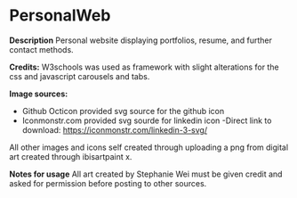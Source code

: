 # PersonalWeb
**Description**
Personal website displaying portfolios, resume, and further contact methods.

**Credits:**
W3schools was used as framework with slight alterations for the css and javascript carousels and tabs.

**Image sources:**
- Github Octicon provided svg source for the github icon
- Iconmonstr.com provided svg sourde for linkedin icon
  -Direct link to download: https://iconmonstr.com/linkedin-3-svg/
  
 All other images and icons self created through uploading a png from digital art created through ibisartpaint x.
 
 **Notes for usage**
 All art created by Stephanie Wei must be given credit and asked for permission before posting to other sources.
